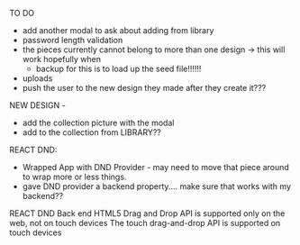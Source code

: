 TO DO
- add another modal to ask about adding from library
- password length validation
- the pieces currently cannot belong to more than one design -> this will work hopefully when 
    - backup for this is to load up the seed file!!!!!!
- uploads
- push the user to the new design they made after they create it???

NEW DESIGN - 
- add the collection picture with the modal 
- add to the collection from LIBRARY??



REACT DND:

- Wrapped App with DND Provider - may need to move that piece around to wrap more or less things. 
- gave DND provider a backend property.... make sure that works with my backend??

REACT DND Back end
HTML5 Drag and Drop API is supported only on the web, not on touch devices
The touch drag-and-drop API is supported on touch devices







